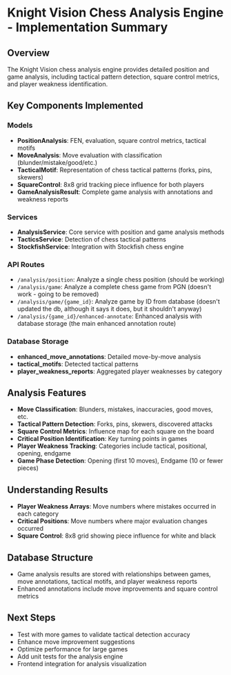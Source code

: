 # Knight Vision Chess Analysis Engine - Implementation Summary

## Overview
The Knight Vision chess analysis engine provides detailed position and game analysis, including tactical pattern detection, square control metrics, and player weakness identification.

## Key Components Implemented

### Models
- **PositionAnalysis**: FEN, evaluation, square control metrics, tactical motifs
- **MoveAnalysis**: Move evaluation with classification (blunder/mistake/good/etc.)
- **TacticalMotif**: Representation of chess tactical patterns (forks, pins, skewers)
- **SquareControl**: 8x8 grid tracking piece influence for both players
- **GameAnalysisResult**: Complete game analysis with annotations and weakness reports

### Services
- **AnalysisService**: Core service with position and game analysis methods
- **TacticsService**: Detection of chess tactical patterns
- **StockfishService**: Integration with Stockfish chess engine

### API Routes
- `/analysis/position`: Analyze a single chess position (should be working)
- `/analysis/game`: Analyze a complete chess game from PGN (doesn't work - going to be removed)
- `/analysis/game/{game_id}`: Analyze game by ID from database (doesn't updated the db, although it says it does, but it shouldn't anyway)
- `/analysis/{game_id}/enhanced-annotate`: Enhanced analysis with database storage (the main enhanced annotation route)

### Database Storage
- **enhanced_move_annotations**: Detailed move-by-move analysis
- **tactical_motifs**: Detected tactical patterns
- **player_weakness_reports**: Aggregated player weaknesses by category

## Analysis Features
- **Move Classification**: Blunders, mistakes, inaccuracies, good moves, etc.
- **Tactical Pattern Detection**: Forks, pins, skewers, discovered attacks
- **Square Control Metrics**: Influence map for each square on the board
- **Critical Position Identification**: Key turning points in games
- **Player Weakness Tracking**: Categories include tactical, positional, opening, endgame
- **Game Phase Detection**: Opening (first 10 moves), Endgame (10 or fewer pieces)

## Understanding Results
- **Player Weakness Arrays**: Move numbers where mistakes occurred in each category
- **Critical Positions**: Move numbers where major evaluation changes occurred
- **Square Control**: 8x8 grid showing piece influence for white and black

## Database Structure
- Game analysis results are stored with relationships between games, move annotations, tactical motifs, and player weakness reports
- Enhanced annotations include move improvements and square control metrics

## Next Steps
- Test with more games to validate tactical detection accuracy
- Enhance move improvement suggestions
- Optimize performance for large games
- Add unit tests for the analysis engine
- Frontend integration for analysis visualization
